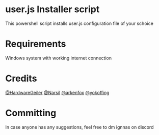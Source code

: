 # user.js Installer script
This powershell script installs user.js configuration file of your schoice
# Requirements
Windows system with working internet connection

# Credits
[@HardwareGeiler](https://github.com/HardwareGeiler) 
[@Narsil](https://codeberg.org/Narsil/user.js) 
[@arkenfox](https://github.com/arkenfox/user.js/) 
[@yokoffing](https://github.com/yokoffing/Betterfox) 

# Committing
In case anyone has any suggestions, feel free to dm ignnas on discord
